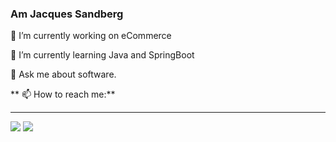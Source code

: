 ### Am Jacques Sandberg
<!--
**jtwizeyimana/jtwizeyimana** is a ✨ _special_ ✨ repository because its `README.md` (this file) appears on your GitHub profile.
-->

 🔭 I’m currently working on eCommerce 
 
 🌱 I’m currently learning Java and  SpringBoot
 
 💬 Ask me about software.
 
** 📫 How to reach me:**
______________________________________________________________________________________________________
![](https://github-readme-stats.vercel.app/api?username=jtwizeyimana&show_icons=true&count_private=true)
![](https://github-readme-stats.vercel.app/api/top-langs/?username=jtwizeyimana&langs_count=10&layout=compact&count_private=true)


